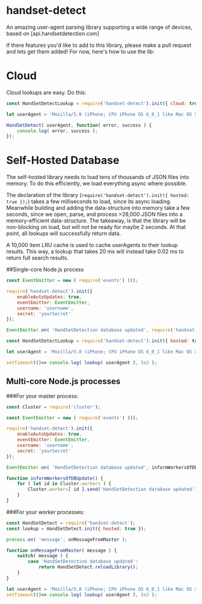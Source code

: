 # handset-detect
An amazing user-agent parsing library supporting a wide range of devices, based on [api.handsetdetection.com]

If there features you'd like to add to this library, please make a pull request and lets get them added! For now, here's how to use the lib:

# Cloud
Cloud lookups are easy. Do this:
```javascript
const HandSetDetectLookup = require('handset-detect').init({ cloud: true, username: 'userName', secret: 'yourSecret' });

let userAgent = 'Mozilla/5.0 (iPhone; CPU iPhone OS 6_0_1 like Mac OS X) AppleWebKit/536.26 (KHTML, like Gecko) Version/6.0 Mobile/10A523 Safari/8536.25';

HandSetDetect( userAgent, function( error, success ) {
    console.log( error, success );
});
```

# Self-Hosted Database
The self-hosted library needs to load tens of thousands of JSON files into memory. To do this efficiently, we load everything async where possible.

The declaration of the library (```require('handset-detect').init({ hosted: true });```) takes a few milliseconds to load, since its async loading. Meanwhile building and adding the data-structure into memory take a few seconds, since we open, parse, and process >28,000 JSON files into a memory-efficient data-structure. The takeaway, is that the library will be non-blocking on load, but will not be ready for maybe 2 seconds. At that point, all lookups will successfully return data.

A 10,000 item LRU cache is used to cache userAgents to their lookup results. This way, a lookup that takes 20 ms will instead take 0.02 ms to return full search results.

##Single-core Node.js process
```javascript
const EventEmitter = new ( require('events') )();

require('handset-detect').init({
    enableAutoUpdates: true,
    eventEmitter: EventEmitter,
    username: 'username',
    secret: 'yourSecret'
});

EventEmitter.on( 'HandSetDetection database updated', require('handset-detect').reloadLibrary );

const HandSetDetectLookup = require('handset-detect').init({ hosted: true });

let userAgent = 'Mozilla/5.0 (iPhone; CPU iPhone OS 6_0_1 like Mac OS X) AppleWebKit/536.26 (KHTML, like Gecko) Version/6.0 Mobile/10A523 Safari/8536.25';

setTimeout(()=> console.log( lookup( userAgent ), 5e3 );
```

## Multi-core Node.js processes

###For your master process:
```javascript
const Cluster = require('cluster');

const EventEmitter = new ( require('events') )();

require('handset-detect').init({
    enableAutoUpdates: true,
    eventEmitter: EventEmitter,
    username: 'username',
    secret: 'yourSecret'
});

EventEmitter.on( 'HandSetDetection database updated', informWorkersOfDBUpdate );

function informWorkersOfDBUpdate() {
    for ( let id in Cluster.workers ) {
        Cluster.workers[ id ].send('HandSetDetection database updated');
    }
}
```
###For your worker processes:
```javascript
const HandSetDetect = require('handset-detect');
const lookup = HandSetDetect.init({ hosted: true });

process.on( 'message', onMessageFromMaster );

function onMessageFromMaster( message ) {
    switch( message ) {
        case 'HandSetDetection database updated':
            return HandSetDetect.reloadLibrary();
    }
}

let userAgent = 'Mozilla/5.0 (iPhone; CPU iPhone OS 6_0_1 like Mac OS X) AppleWebKit/536.26 (KHTML, like Gecko) Version/6.0 Mobile/10A523 Safari/8536.25';
setTimeout(()=> console.log( lookup( userAgent ), 5e3 );
```
